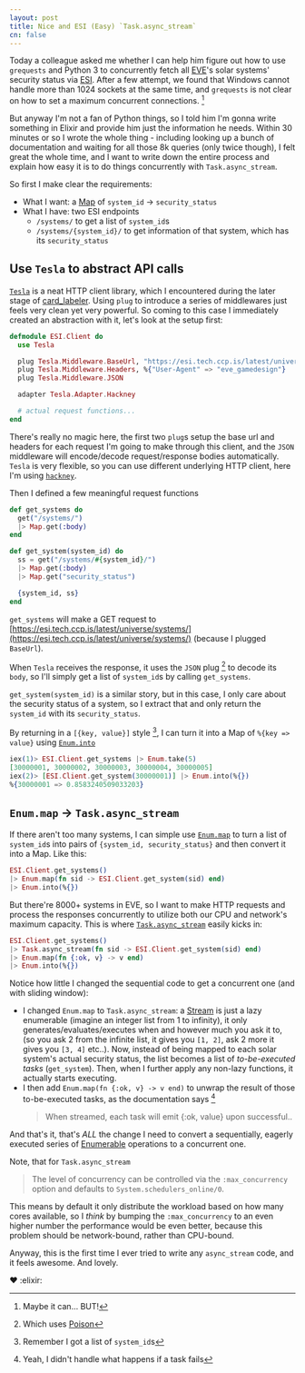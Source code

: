 ```yaml
---
layout: post
title: Nice and ESI (Easy) `Task.async_stream`
cn: false
---
```


Today a colleague asked me whether I can help him figure out how to use `grequests` and Python 3 to concurrently fetch all [EVE](https://www.eveonline.com/)'s solar systems' security status via [ESI](https://esi.tech.ccp.is/latest/). After a few attempt, we found that Windows cannot handle more than 1024 sockets at the same time, and `grequests` is not clear on how to set a maximum concurrent connections. [^4]

But anyway I'm not a fan of Python things, so I told him I'm gonna write something in Elixir and provide him just the information he needs. Within 30 minutes or so I wrote the whole thing - including looking up a bunch of documentation and waiting for all those 8k queries (only twice though), I felt great the whole time, and I want to write down the entire process and explain how easy it is to do things concurrently with `Task.async_stream`.

So first I make clear the requirements:

- What I want: a [Map](https://hexdocs.pm/elixir/Map.html) of `system_id` -> `security_status`
- What I have: two ESI endpoints
  - `/systems/` to get a list of `system_id`s
  - `/systems/{system_id}/` to get information of that system, which has its `security_status`

## Use `Tesla` to abstract API calls

[`Tesla`](https://hex.pm/packages/tesla) is a neat HTTP client library, which I encountered during the later stage of [card_labeler](https://github.com/aquarhead/card_labeler/commit/46c75c99dc2affd82d64419cf75452683b747c08). Using `plug` to introduce a series of middlewares just feels very clean yet very powerful. So coming to this case I immediately created an abstraction with it, let's look at the setup first:

```elixir
defmodule ESI.Client do
  use Tesla

  plug Tesla.Middleware.BaseUrl, "https://esi.tech.ccp.is/latest/universe"
  plug Tesla.Middleware.Headers, %{"User-Agent" => "eve_gamedesign"}
  plug Tesla.Middleware.JSON

  adapter Tesla.Adapter.Hackney

  # actual request functions...
end
```

There's really no magic here, the first two `plug`s setup the base url and headers for each request I'm going to make through this client, and the `JSON` middleware will encode/decode request/response bodies automatically. `Tesla` is very flexible, so you can use different underlying HTTP client, here I'm using [`hackney`](https://hex.pm/packages/hackney).

Then I defined a few meaningful request functions

```elixir
def get_systems do
  get("/systems/")
  |> Map.get(:body)
end

def get_system(system_id) do
  ss = get("/systems/#{system_id}/")
  |> Map.get(:body)
  |> Map.get("security_status")

  {system_id, ss}
end
```

`get_systems` will make a GET request to [https://esi.tech.ccp.is/latest/universe/systems/](https://esi.tech.ccp.is/latest/universe/systems/) (because I plugged `BaseUrl`).

When `Tesla` receives the response, it uses the `JSON` plug [^1] to decode its `body`, so I'll simply get a list of `system_id`s by calling `get_systems`.

`get_system(system_id)` is a similar story, but in this case, I only care about the security status of a system, so I extract that and only return the `system_id` with its `security_status`.

By returning in a `[{key, value}]` style [^2], I can turn it into a Map of `%{key => value}` using [`Enum.into`](https://hexdocs.pm/elixir/Enum.html#into/2)

```elixir
iex(1)> ESI.Client.get_systems |> Enum.take(5)
[30000001, 30000002, 30000003, 30000004, 30000005]
iex(2)> [ESI.Client.get_system(30000001)] |> Enum.into(%{})
%{30000001 => 0.8583240509033203}
```

## `Enum.map` -> `Task.async_stream`

If there aren't too many systems, I can simple use [`Enum.map`](https://hexdocs.pm/elixir/Enum.html#map/2) to turn a list of `system_id`s into pairs of `{system_id, security_status}` and then convert it into a Map. Like this:

```elixir
ESI.Client.get_systems()
|> Enum.map(fn sid -> ESI.Client.get_system(sid) end)
|> Enum.into(%{})
```

But there're 8000+ systems in EVE, so I want to make HTTP requests and process the responses concurrently to utilize both our CPU and network's maximum capacity. This is where [`Task.async_stream`](https://hexdocs.pm/elixir/Task.html#async_stream/5) easily kicks in:

```elixir
ESI.Client.get_systems()
|> Task.async_stream(fn sid -> ESI.Client.get_system(sid) end)
|> Enum.map(fn {:ok, v} -> v end)
|> Enum.into(%{})
```

Notice how little I changed the sequential code to get a concurrent one (and with sliding window):

- I changed `Enum.map` to `Task.async_stream`: a [Stream](https://hexdocs.pm/elixir/Stream.html) is just a lazy enumerable (imagine an integer list from 1 to infinity), it only generates/evaluates/executes when and however much you ask it to, (so you ask 2 from the infinite list, it gives you `[1, 2]`, ask 2 more it gives you `[3, 4]` etc..). Now, instead of being mapped to each solar system's actual security status, the list becomes a list of *to-be-executed tasks* (`get_system`). Then, when I further apply any non-lazy functions, it actually starts executing.
- I then add `Enum.map(fn {:ok, v} -> v end)` to unwrap the result of those to-be-executed tasks, as the documentation says [^3]
  > When streamed, each task will emit {:ok, value} upon successful..

And that's it, that's *ALL* the change I need to convert a sequentially, eagerly executed series of [Enumerable](https://hexdocs.pm/elixir/Enumerable.html) operations to a concurrent one.

Note, that for `Task.async_stream`

> The level of concurrency can be controlled via the `:max_concurrency` option and defaults to `System.schedulers_online/0`.

This means by default it only distribute the workload based on how many cores available, so I *think* by bumping the `:max_concurrency` to an even higher number the performance would be even better, because this problem should be network-bound, rather than CPU-bound.

Anyway, this is the first time I ever tried to write any `async_stream` code, and it feels awesome. And lovely.

:heart: :elixir:

[^1]: Which uses [Poison](https://hex.pm/packages/poison)
[^2]: Remember I got a list of `system_id`s
[^3]: Yeah, I didn't handle what happens if a task fails
[^4]: Maybe it can... BUT!
